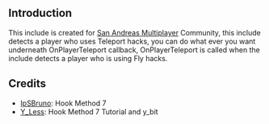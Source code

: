 ## Introduction ##
This include is created for [San Andreas Multiplayer](www.samp.com) Community, this include detects a player who uses Teleport hacks, you can do what ever you want underneath OnPlayerTeleport callback, OnPlayerTeleport is called when the include detects a player who is using Fly hacks.

## Credits ##
* [IpSBruno](http://forum.sa-mp.com/member.php?u=87608): Hook Method 7 
* [Y_Less](http://forum.sa-mp.com/member.php?u=29176): Hook Method 7 Tutorial and y_bit
